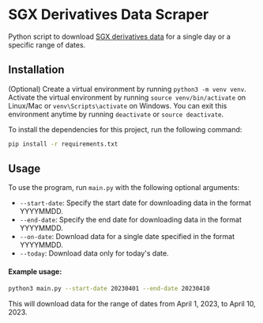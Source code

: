 # SGX Derivatives Data Scraper

Python script to download [SGX derivatives data](https://www.sgx.com/research-education/derivatives) for a single day or a specific range of dates.

## Installation
(Optional) Create a virtual environment by running `python3 -m venv venv`. Activate the virtual environment by running `source venv/bin/activate` on Linux/Mac or `venv\Scripts\activate` on Windows. You can exit this environment anytime by running `deactivate` or `source deactivate`.

To install the dependencies for this project, run the following command:
```bash
pip install -r requirements.txt
```

## Usage
To use the program, run `main.py` with the following optional arguments:

* `--start-date`: Specify the start date for downloading data in the format YYYYMMDD.
* `--end-date`: Specify the end date for downloading data in the format YYYYMMDD.
* `--on-date`: Download data for a single date specified in the format YYYYMMDD.
* `--today`: Download data only for today's date.

#### Example usage:
```bash
python3 main.py --start-date 20230401 --end-date 20230410
```
This will download data for the range of dates from April 1, 2023, to April 10, 2023.